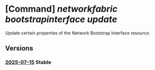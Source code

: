 # [Command] _networkfabric bootstrapinterface update_

Update certain properties of the Network Bootstrap Interface resource.

## Versions

### [2025-07-15](/Resources/mgmt-plane/L3N1YnNjcmlwdGlvbnMve30vcmVzb3VyY2Vncm91cHMve30vcHJvdmlkZXJzL21pY3Jvc29mdC5tYW5hZ2VkbmV0d29ya2ZhYnJpYy9uZXR3b3JrYm9vdHN0cmFwZGV2aWNlcy97fS9uZXR3b3JrYm9vdHN0cmFwaW50ZXJmYWNlcy97fQ==/2025-07-15.xml) **Stable**

<!-- mgmt-plane /subscriptions/{}/resourcegroups/{}/providers/microsoft.managednetworkfabric/networkbootstrapdevices/{}/networkbootstrapinterfaces/{} 2025-07-15 -->
